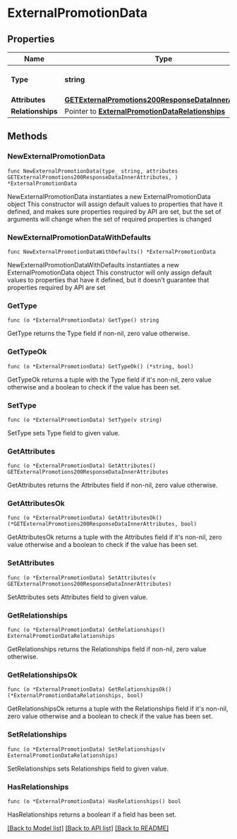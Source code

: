 # ExternalPromotionData

## Properties

Name | Type | Description | Notes
------------ | ------------- | ------------- | -------------
**Type** | **string** | The resource&#39;s type | 
**Attributes** | [**GETExternalPromotions200ResponseDataInnerAttributes**](GETExternalPromotions200ResponseDataInnerAttributes.md) |  | 
**Relationships** | Pointer to [**ExternalPromotionDataRelationships**](ExternalPromotionDataRelationships.md) |  | [optional] 

## Methods

### NewExternalPromotionData

`func NewExternalPromotionData(type_ string, attributes GETExternalPromotions200ResponseDataInnerAttributes, ) *ExternalPromotionData`

NewExternalPromotionData instantiates a new ExternalPromotionData object
This constructor will assign default values to properties that have it defined,
and makes sure properties required by API are set, but the set of arguments
will change when the set of required properties is changed

### NewExternalPromotionDataWithDefaults

`func NewExternalPromotionDataWithDefaults() *ExternalPromotionData`

NewExternalPromotionDataWithDefaults instantiates a new ExternalPromotionData object
This constructor will only assign default values to properties that have it defined,
but it doesn't guarantee that properties required by API are set

### GetType

`func (o *ExternalPromotionData) GetType() string`

GetType returns the Type field if non-nil, zero value otherwise.

### GetTypeOk

`func (o *ExternalPromotionData) GetTypeOk() (*string, bool)`

GetTypeOk returns a tuple with the Type field if it's non-nil, zero value otherwise
and a boolean to check if the value has been set.

### SetType

`func (o *ExternalPromotionData) SetType(v string)`

SetType sets Type field to given value.


### GetAttributes

`func (o *ExternalPromotionData) GetAttributes() GETExternalPromotions200ResponseDataInnerAttributes`

GetAttributes returns the Attributes field if non-nil, zero value otherwise.

### GetAttributesOk

`func (o *ExternalPromotionData) GetAttributesOk() (*GETExternalPromotions200ResponseDataInnerAttributes, bool)`

GetAttributesOk returns a tuple with the Attributes field if it's non-nil, zero value otherwise
and a boolean to check if the value has been set.

### SetAttributes

`func (o *ExternalPromotionData) SetAttributes(v GETExternalPromotions200ResponseDataInnerAttributes)`

SetAttributes sets Attributes field to given value.


### GetRelationships

`func (o *ExternalPromotionData) GetRelationships() ExternalPromotionDataRelationships`

GetRelationships returns the Relationships field if non-nil, zero value otherwise.

### GetRelationshipsOk

`func (o *ExternalPromotionData) GetRelationshipsOk() (*ExternalPromotionDataRelationships, bool)`

GetRelationshipsOk returns a tuple with the Relationships field if it's non-nil, zero value otherwise
and a boolean to check if the value has been set.

### SetRelationships

`func (o *ExternalPromotionData) SetRelationships(v ExternalPromotionDataRelationships)`

SetRelationships sets Relationships field to given value.

### HasRelationships

`func (o *ExternalPromotionData) HasRelationships() bool`

HasRelationships returns a boolean if a field has been set.


[[Back to Model list]](../README.md#documentation-for-models) [[Back to API list]](../README.md#documentation-for-api-endpoints) [[Back to README]](../README.md)



